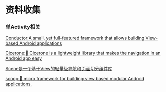 # 资料收集

### 单Activity相关

[Conductor:A small, yet full-featured framework that allows building View-based Android applications](https://github.com/bluelinelabs/Conductor)

[Cicerone:🚦 Cicerone is a lightweight library that makes the navigation in an Android app easy](https://github.com/terrakok/Cicerone)

[Scene是一个基于View的轻量级导航和页面切分组件库](https://github.com/bytedance/scene)

[scoop:🍦 micro framework for building view based modular Android applications.](https://github.com/lyft/scoop)

